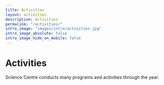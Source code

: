 ```yaml
---
title: Activities
layout: activities
description: Activities
permalink: "/activities/"
intro_image: "images/intro/activities.jpg"
intro_image_absolute: false
intro_image_hide_on_mobile: false
---
```


# Activities

Science Centre conducts many programs and activities through the year.
<br>
<br>
